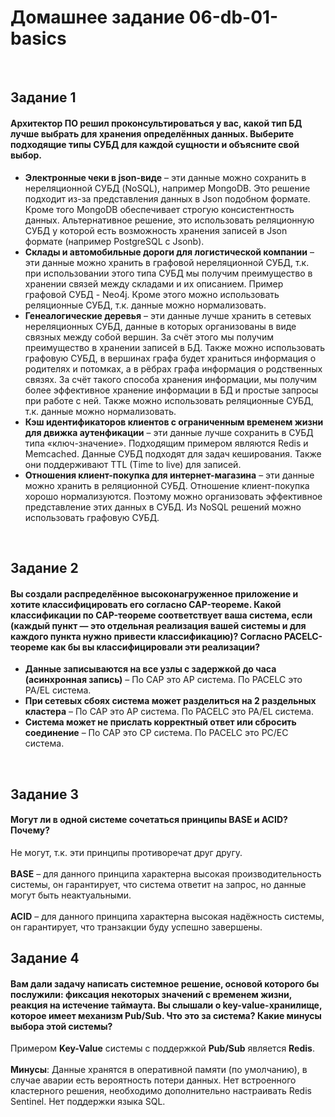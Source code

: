 # Домашнее задание 06-db-01-basics

<br>

## Задание 1
#### Архитектор ПО решил проконсультироваться у вас, какой тип БД лучше выбрать для хранения определённых данных. Выберите подходящие типы СУБД для каждой сущности и объясните свой выбор.

- **Электронные чеки в json-виде** – эти данные можно сохранить в нереляционной СУБД (NoSQL), например MongoDB. Это решение подходит из-за представления данных в Json подобном формате. Кроме того MongoDB обеспечивает строгую консистентность данных. Альтернативное решение, это использовать реляционную СУБД у которой есть возможность хранения записей в Json формате (например PostgreSQL c Jsonb).
- **Склады и автомобильные дороги для логистической компании** – эти данные можно хранить в графовой нереляционной СУБД, т.к. при использовании этого типа СУБД мы получим преимущество в хранении связей между складами и их описанием. Пример графовой СУБД - Neo4j. Кроме этого можно использовать реляционные СУБД, т.к. данные можно нормализовать.
- **Генеалогические деревья** – эти данные лучше хранить в сетевых нереляционных СУБД, данные в которых организованы в виде связных между собой вершин. За счёт этого мы получим преимущество в хранении записей в БД. Также можно использовать графовую СУБД, в вершинах графа будет храниться информация о родителях и потомках, а в рёбрах графа информация о родственных связях. За счёт такого способа хранения информации, мы получим более эффективное хранение информации в БД и простые запросы при работе с ней. Также можно использовать реляционные СУБД, т.к. данные можно нормализовать. 
- **Кэш идентификаторов клиентов с ограниченным временем жизни для движка аутенфикации** – эти данные лучше сохранить в СУБД типа «ключ-значение». Подходящим примером являются Redis и Memcached. Данные СУБД подходят для задач кеширования. Также они поддерживают TTL (Time to live) для записей.
- **Отношения клиент-покупка для интернет-магазина** – эти данные можно хранить в реляционной СУБД. Отношение клиент-покупка хорошо нормализуются. Поэтому можно организовать эффективное представление этих данных в СУБД. Из NoSQL решений можно использовать графовую СУБД.
<br>

## Задание 2
#### Вы создали распределённое высоконагруженное приложение и хотите классифицировать его согласно CAP-теореме. Какой классификации по CAP-теореме соответствует ваша система, если (каждый пункт — это отдельная реализация вашей системы и для каждого пункта нужно привести классификацию)? Согласно PACELC-теореме как бы вы классифицировали эти реализации?
- **Данные записываются на все узлы с задержкой до часа (асинхронная запись)** – По CAP это AP система. По PACELC это PA/EL система.
- **При сетевых сбоях система может разделиться на 2 раздельных кластера** – По CAP это AP система. По PACELC это PA/EL система.
- **Система может не прислать корректный ответ или сбросить соединение** – По CAP это CP система. По PACELC это PC/EC система.
<br>

## Задание 3
#### Могут ли в одной системе сочетаться принципы BASE и ACID? Почему?

Не могут, т.к. эти принципы противоречат друг другу.<br><br>
**BASE** – для данного принципа характерна высокая производительность системы, он гарантирует, что система ответит на запрос, но данные могут быть неактуальными.<br><br>
**ACID** – для данного принципа характерна высокая надёжность системы, он гарантирует, что транзакции буду успешно завершены.

## Задание 4
#### Вам дали задачу написать системное решение, основой которого бы послужили: фиксация некоторых значений с временем жизни, реакция на истечение таймаута. Вы слышали о key-value-хранилище, которое имеет механизм Pub/Sub. Что это за система? Какие минусы выбора этой системы?

Примером **Key-Value** системы с поддержкой **Pub/Sub** является **Redis**.<br><br>
**Минусы**: Данные хранятся в оперативной памяти (по умолчанию), в случае аварии есть вероятность потери данных. Нет встроенного кластерного решения, необходимо дополнительно настраивать Redis Sentinel. Нет поддержки языка SQL.
<br>